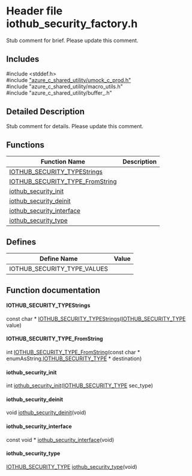 # Header file iothub_security_factory.h 

Stub comment for brief. Please update this comment.

## Includes

\#include <stddef.h>  
\#include ["azure_c_shared_utility/umock_c_prod.h"](iot-c-ref-umock-c-prod-h.md)  
\#include "azure_c_shared_utility/macro_utils.h"  
\#include "azure_c_shared_utility/buffer_.h"  

## Detailed Description

Stub comment for details. Please update this comment.

## Functions

Function Name                  | Description                                
--------------------------------|---------------------------------------------
[IOTHUB_SECURITY_TYPEStrings](./iot-c-ref-iothub-security-factory-h/iothub-security-typestrings.md)            | 
[IOTHUB_SECURITY_TYPE_FromString](./iot-c-ref-iothub-security-factory-h/iothub-security-type-fromstring.md)            | 
[iothub_security_init](./iot-c-ref-iothub-security-factory-h/iothub-security-init.md)            | 
[iothub_security_deinit](./iot-c-ref-iothub-security-factory-h/iothub-security-deinit.md)            | 
[iothub_security_interface](./iot-c-ref-iothub-security-factory-h/iothub-security-interface.md)            | 
[iothub_security_type](./iot-c-ref-iothub-security-factory-h/iothub-security-type.md)            | 

## Defines

Define Name                    | Value                                
--------------------------------|---------------------------------------------
IOTHUB_SECURITY_TYPE_VALUES            | 

## Function documentation

#### IOTHUB_SECURITY_TYPEStrings 
const char * [IOTHUB_SECURITY_TYPEStrings](#iothub__security__factory_8h_1a58dd380fd994a538c330ed1ca83e5a2e)([IOTHUB_SECURITY_TYPE](#iothub__security__factory_8h_1ad17f26cc00ddd30e6cdafdd681c332a2) value)

#### IOTHUB_SECURITY_TYPE_FromString 
int [IOTHUB_SECURITY_TYPE_FromString](#iothub__security__factory_8h_1a2b7abfa9a4888ed45cf24183df122fcc)(const char * enumAsString,[IOTHUB_SECURITY_TYPE](#iothub__security__factory_8h_1ad17f26cc00ddd30e6cdafdd681c332a2) * destination)

#### iothub_security_init 
int [iothub_security_init](#iothub__security__factory_8h_1a93060186357fb9e1abd84a0ac682b57f)([IOTHUB_SECURITY_TYPE](#iothub__security__factory_8h_1ad17f26cc00ddd30e6cdafdd681c332a2) sec_type)

#### iothub_security_deinit 
void [iothub_security_deinit](#iothub__security__factory_8h_1a7875647eae3e0ce1fabcb0113e263143)(void)

#### iothub_security_interface 
const void * [iothub_security_interface](#iothub__security__factory_8h_1a9d7214333f3f7b666e7ee3a34fdcffb3)(void)

#### iothub_security_type 
[IOTHUB_SECURITY_TYPE](#iothub__security__factory_8h_1ad17f26cc00ddd30e6cdafdd681c332a2) [iothub_security_type](#iothub__security__factory_8h_1af07de36aba7f4122b3ccec9d6da94762)(void)

